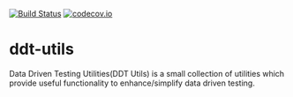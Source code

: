 [![Build Status](https://travis-ci.org/Fissionworks/ddt-utils.svg?branch=master)](https://travis-ci.org/Fissionworks/ddt-utils) [![codecov.io](https://codecov.io/github/Fissionworks/ddt-utils/coverage.svg?branch=master)](https://codecov.io/github/Fissionworks/ddt-utils?branch=master)
# ddt-utils
Data Driven Testing Utilities(DDT Utils) is a small collection of utilities which provide useful functionality to enhance/simplify data driven testing.

